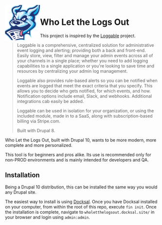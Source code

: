 <img src="web/themes/custom/wholetthelogsout_w3css/images/wholetthelogsout_logo_1024px.png" align="left" width="115"/>

# Who Let the Logs Out

This project is inspired by the [Loggable](https://github.com/mikestefanello/loggable)
project.

> Loggable is a comprehensive, centralized solution for administrative
event logging and alerting; providing both a back and front-end.
> Easily store, view, filter and manage your admin events across all of
> your channels in a single place; whether you need to add logging
> capabilities to a single application or you're looking to save time
> and resources by centralizing your admin log management.
>
> Loggable also provides rule-based alerts so you can be notified when
> events are logged that meet the exact criteria that you specify. This
> allows you to decide who gets notified, for which events, and how.
> Notification options include email, Slack, and webhooks. Additional
> integrations cab easily be added.
>
> Loggable can be used in isolation for your organization, or using the
> included module, made in to a SaaS, along with subscription-based
> billing via Stripe.com.
>
> Built with Drupal 8.

Who Let the Logs Out, built with Drupal 10, wants to be more
modern, more complete and more personalized.

This tool is for beginners and pros alike.
Its use is recommended only for non-PROD environments and is
mainly intended for developers and QA.

## Installation
Being a Drupal 10 distribution, this can be installed the same way you
would any Drupal site.

The easiest way to install is using [Docksal](https://docksal.io/).
Once you have Docksal installed on your computer, from within
the root of this repo, execute `fin init`. Once the installation is complete,
navigate to `wholetthelogsout.docksal.site/` in your browser and login using `admin:admin`.
